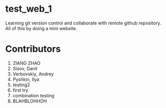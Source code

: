 # test_web_1
Learning git version control and collaborate with remote github repository. All of this by doing a mini website. 
# Contributors
   1. ZIANG ZHAO
   2. Sisov, Danil
   3. Verbovskiy, Andrey
   4. Pyshkin, Ilya
   5. testing2
   6. first try
   7. combination testing
   8. BLAHBLOHHOH
   


